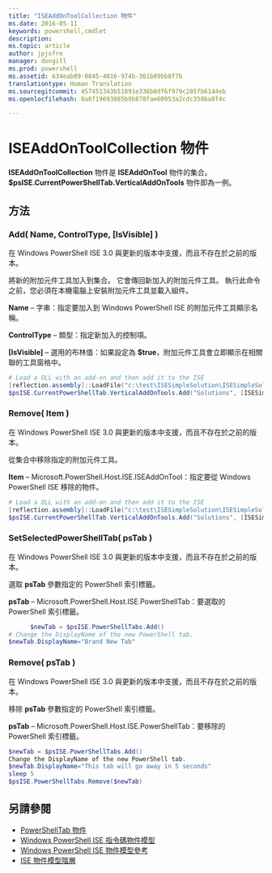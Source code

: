 ```yaml
---
title: "ISEAddOnToolCollection 物件"
ms.date: 2016-05-11
keywords: powershell,cmdlet
description: 
ms.topic: article
author: jpjofre
manager: dongill
ms.prod: powershell
ms.assetid: 634eab89-0845-4016-974b-361b09bb8f7b
translationtype: Human Translation
ms.sourcegitcommit: 457451343b51891e336b0df6f979c285fb6144eb
ms.openlocfilehash: 0a8f19693085b9b878fae60953a2cdc358ba8f4c

---
```


# ISEAddOnToolCollection 物件
  **ISEAddOnToolCollection** 物件是 **ISEAddOnTool** 物件的集合。 **$psISE.CurrentPowerShellTab.VerticalAddOnTools** 物件即為一例。

## 方法

### Add\( Name, ControlType, \[IsVisible\] \)
  在 Windows PowerShell ISE 3.0 與更新的版本中支援，而且不存在於之前的版本。 

 將新的附加元件工具加入到集合。 它會傳回新加入的附加元件工具。 執行此命令之前，您必須在本機電腦上安裝附加元件工具並載入組件。

 **Name** – 字串：指定要加入到 Windows PowerShell ISE 的附加元件工具顯示名稱。

 **ControlType** – 類型：指定新加入的控制項。

 **\[IsVisible\]** – 選用的布林值：如果設定為 **$true**，附加元件工具會立即顯示在相關聯的工具窗格中。

```PowerShell
# Load a DLL with an add-on and then add it to the ISE
[reflection.assembly]::LoadFile("c:\test\ISESimpleSolution\ISESimpleSolution.dll")
$psISE.CurrentPowerShellTab.VerticalAddOnTools.Add("Solutions", [ISESimpleSolution.Solution], $true)
```

### Remove\( Item \)
  在 Windows PowerShell ISE 3.0 與更新的版本中支援，而且不存在於之前的版本。 

 從集合中移除指定的附加元件工具。

 **Item** – Microsoft.PowerShell.Host.ISE.ISEAddOnTool：指定要從 Windows PowerShell ISE 移除的物件。

```PowerShell
# Load a DLL with an add-on and then add it to the ISE
[reflection.assembly]::LoadFile("c:\test\ISESimpleSolution\ISESimpleSolution.dll")
$psISE.CurrentPowerShellTab.VerticalAddOnTools.Add("Solutions", [ISESimpleSolution.Solution], $true)
```

### SetSelectedPowerShellTab\( psTab \)
  在 Windows PowerShell ISE 3.0 與更新的版本中支援，而且不存在於之前的版本。 

 選取 **psTab** 參數指定的 PowerShell 索引標籤。

 **psTab** – Microsoft.PowerShell.Host.ISE.PowerShellTab：要選取的 PowerShell 索引標籤。

```PowerShell
      $newTab = $psISE.PowerShellTabs.Add()
# Change the DisplayName of the new PowerShell tab. 
$newTab.DisplayName="Brand New Tab"
```

### Remove\( psTab \)
  在 Windows PowerShell ISE 3.0 與更新的版本中支援，而且不存在於之前的版本。 

 移除 **psTab** 參數指定的 PowerShell 索引標籤。

 **psTab** – Microsoft.PowerShell.Host.ISE.PowerShellTab：要移除的 PowerShell 索引標籤。

```PowerShell
$newTab = $psISE.PowerShellTabs.Add()
Change the DisplayName of the new PowerShell tab. 
$newTab.DisplayName="This tab will go away in 5 seconds" 
sleep 5 
$psISE.PowerShellTabs.Remove($newTab)
```

## 另請參閱
- [PowerShellTab 物件](The-PowerShellTab-Object.md) 
- [Windows PowerShell ISE 指令碼物件模型](The-Windows-PowerShell-ISE-Scripting-Object-Model.md) 
- [Windows PowerShell ISE 物件模型參考](Windows-PowerShell-ISE-Object-Model-Reference.md) 
- [ISE 物件模型階層](The-ISE-Object-Model-Hierarchy.md)

  



<!--HONumber=Sep16_HO4-->


